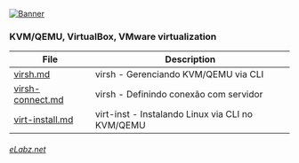 [![Banner](http://elabz.net/banner.png)](http://eLabz.net)
### KVM/QEMU, VirtualBox, VMware virtualization

| File | Description |
|------|-------------|
|[virsh.md](http://elabz.net/KVM/virsh)| virsh - Gerenciando KVM/QEMU via CLI |
|[virsh-connect.md](http://elabz.net/KVM/virsh-connect)| virsh - Definindo conexão com servidor |
|[virt-install.md](http://elabz.net/KVM/virt-install)| virt-inst - Instalando Linux via CLI no KVM/QEMU |

###### [eLabz.net](https://elabz.net)
